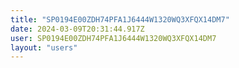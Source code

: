 ```yaml
---
title: "SP0194E00ZDH74PFA1J6444W1320WQ3XFQX14DM7"
date: 2024-03-09T20:31:44.917Z
user: SP0194E00ZDH74PFA1J6444W1320WQ3XFQX14DM7
layout: "users"
---
```

    
